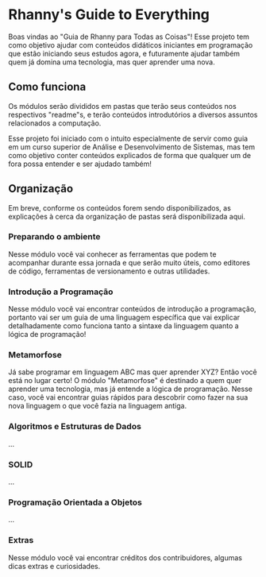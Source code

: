 # Rhanny's Guide to Everything

Boas vindas ao "Guia de Rhanny para Todas as Coisas"! Esse projeto tem como objetivo ajudar com conteúdos didáticos iniciantes em programação que estão iniciando seus estudos agora, e futuramente ajudar também quem já domina uma tecnologia, mas quer aprender uma nova.

## Como funciona

Os módulos serão divididos em pastas que terão seus conteúdos nos respectivos "readme"s, e terão conteúdos introdutórios a diversos assuntos relacionados a computação.

Esse projeto foi iniciado com o intuito especialmente de servir como guia em um curso superior de Análise e Desenvolvimento de Sistemas, mas tem como objetivo conter conteúdos explicados de forma que qualquer um de fora possa entender e ser ajudado também!

## Organização

Em breve, conforme os conteúdos forem sendo disponibilizados, as explicações à cerca da organização de pastas será disponibilizada aqui.

### Preparando o ambiente

Nesse módulo você vai conhecer as ferramentas que podem te acompanhar durante essa jornada e que serão muito úteis, como editores de código, ferramentas de versionamento e outras utilidades.

### Introdução a Programação

Nesse módulo você vai encontrar conteúdos de introdução a programação, portanto vai ser um guia de uma linguagem específica que vai explicar detalhadamente como funciona tanto a sintaxe da linguagem quanto a lógica de programação!

### Metamorfose

Já sabe programar em linguagem ABC mas quer aprender XYZ? Então você está no lugar certo! O módulo "Metamorfose" é destinado a quem quer aprender uma tecnologia, mas já entende a lógica de programação. Nesse caso, você vai encontrar guias rápidos para descobrir como fazer na sua nova linguagem o que você fazia na linguagem antiga.

### Algoritmos e Estruturas de Dados

...

### SOLID

...

### Programação Orientada a Objetos

...


### Extras

Nesse módulo você vai encontrar créditos dos contribuidores, algumas dicas extras e curiosidades.
